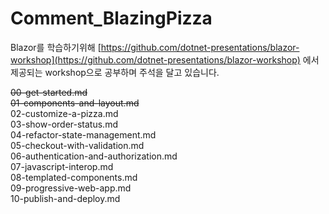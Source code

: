 # Comment_BlazingPizza  

Blazor를 학습하기위해  [https://github.com/dotnet-presentations/blazor-workshop](https://github.com/dotnet-presentations/blazor-workshop) 에서 제공되는 workshop으로 공부하며 주석을 달고 있습니다.  

~~00-get-started.md~~  
~~01-components-and-layout.md~~  
02-customize-a-pizza.md  
03-show-order-status.md  
04-refactor-state-management.md  
05-checkout-with-validation.md  
06-authentication-and-authorization.md  
07-javascript-interop.md  
08-templated-components.md  
09-progressive-web-app.md  
10-publish-and-deploy.md  
